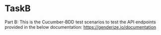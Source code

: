 # TaskB
Part B:  This is the  Cucumber-BDD test scenarios to test the API endpoints provided in the below documentation:  https://genderize.io/documentation
